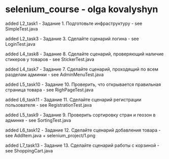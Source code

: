 # selenium_course - olga kovalyshyn

added L2_task1 - Задание 1. Подготовьте инфраструктуру - see SimpleTest.java

added L2_task3 - Задание 3. Сделайте сценарий логина - see LoginTest.java

added L4_task8 - Задание 8. Сделайте сценарий, проверяющий наличие стикеров у товаров - see StickerTest.java

added L4_task7 - Задание 7. Сделайте сценарий, проходящий по всем разделам админки - see AdminMenuTest.java

added L5_task10 - Задание 10. Проверить, что открывается правильная страница товара - see RighPageTest.java

added L6_task11 - Задание 11. Сделайте сценарий регистрации пользователя - see RegistrationTest.java

added L5_task9 - Задание 9. Проверить сортировку стран и геозон в админке - see SortingTest.java

added L6_task12 - Задание 12. Сделайте сценарий добавления товара - see AddItem.java + selenium_project/1.png

added L7_task13 - Задание 13. Сделайте сценарий работы с корзиной - see ShoppingCart.java